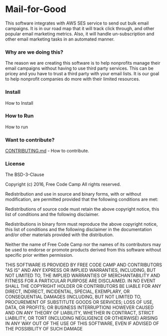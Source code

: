 # Mail-for-Good

This software integrates with AWS SES service to send out bulk email campaigns. It is in our road map that it will track click through, and other popular email marketing metrics. Also, it will handle un-subscription and other email marketing tasks in an automated manner.

### Why are we doing this?
The reason we are creating this software is to help nonprofits manage their email campaigns without having to use third party services. This can be pricey and you have to trust a third party with your email lists. It is our goal to help nonprofit companies do more with their limited resources.

### Install
How to Install

### How to Run
How to run

### Want to contribute?
[CONTRIBUTING.md](https://github.com/FreeCodeCamp/nonprofit-email-service/blob/master/CONTRIBUTING.md) - How to contribute.

### License

The BSD-3-Clause

Copyright (c) 2016, Free Code Camp All rights reserved.

Redistribution and use in source and binary forms, with or without modification, are permitted provided that the following conditions are met:

Redistributions of source code must retain the above copyright notice, this list of conditions and the following disclaimer.

Redistributions in binary form must reproduce the above copyright notice, this list of conditions and the following disclaimer in the documentation and/or other materials provided with the distribution.

Neither the name of Free Code Camp nor the names of its contributors may be used to endorse or promote products derived from this software without specific prior written permission.

THIS SOFTWARE IS PROVIDED BY FREE CODE CAMP AND CONTRIBUTORS "AS IS" AND ANY EXPRESS OR IMPLIED WARRANTIES, INCLUDING, BUT NOT LIMITED TO, THE IMPLIED WARRANTIES OF MERCHANTABILITY AND FITNESS FOR A PARTICULAR PURPOSE ARE DISCLAIMED. IN NO EVENT SHALL THE COPYRIGHT HOLDER OR CONTRIBUTORS BE LIABLE FOR ANY DIRECT, INDIRECT, INCIDENTAL, SPECIAL, EXEMPLARY, OR CONSEQUENTIAL DAMAGES (INCLUDING, BUT NOT LIMITED TO, PROCUREMENT OF SUBSTITUTE GOODS OR SERVICES; LOSS OF USE, DATA, OR PROFITS; OR BUSINESS INTERRUPTION) HOWEVER CAUSED AND ON ANY THEORY OF LIABILITY, WHETHER IN CONTRACT, STRICT LIABILITY, OR TORT (INCLUDING NEGLIGENCE OR OTHERWISE) ARISING IN ANY WAY OUT OF THE USE OF THIS SOFTWARE, EVEN IF ADVISED OF THE POSSIBILITY OF SUCH DAMAGE


